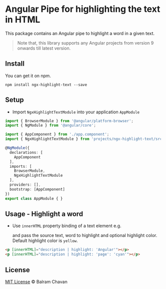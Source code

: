 # Angular Pipe for highlighting the text in HTML

This package contains an Angular pipe to highlight a word in a given text.

> Note that, this library supports any Angular projects from version 9 onwards till latest version.


## Install

You can get it on npm.

```
npm install ngx-highlight-text --save
```

## Setup

*  Import `NgxHighlightTextModule` into your application `AppModule`

```ts
import { BrowserModule } from '@angular/platform-browser';
import { NgModule } from '@angular/core';

import { AppComponent } from './app.component';
import { NgxHighlightTextModule } from 'projects/ngx-highlight-text/src/public-api';

@NgModule({
  declarations: [
    AppComponent
  ],
  imports: [
    BrowserModule,
    NgxHighlightTextModule
  ],
  providers: [],
  bootstrap: [AppComponent]
})
export class AppModule { }


```

## Usage - Highlight a word
* Use `innerHTML` property binding of a text element e.g. <p> and pass the source text, word to highlight and optional highlight color. Default highlight color is `yellow`. 


```html
<p [innerHTML]="description | highlight: 'Angular'"></p>
<p [innerHTML]="description | highlight: 'page': 'cyan'"></p>
```

## License

[MIT License](https://github.com/ultrasonicsoft/ngx-highlight-text/blob/main/license) © Balram Chavan
